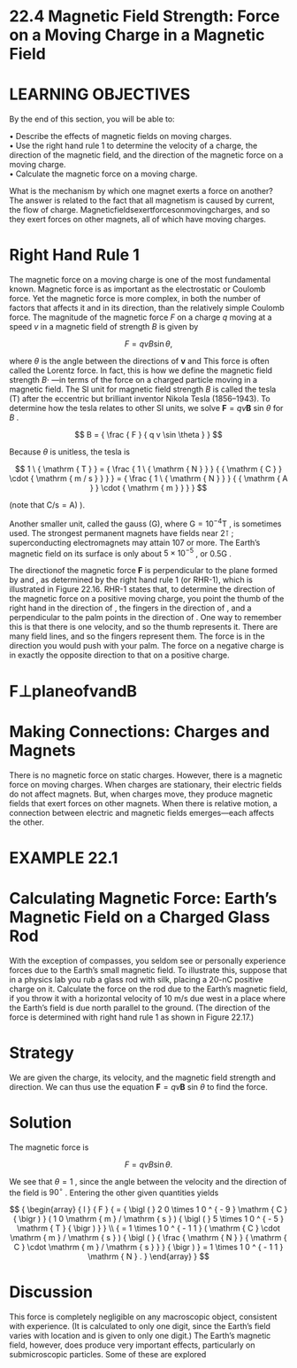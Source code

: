 # 22.4 Magnetic Field Strength: Force on a Moving Charge in a Magnetic Field

# LEARNING OBJECTIVES

By the end of this section, you will be able to:

• Describe the effects of magnetic fields on moving charges.   
• Use the right hand rule 1 to determine the velocity of a charge, the direction of the magnetic field, and the direction of the magnetic force on a moving charge.   
• Calculate the magnetic force on a moving charge.

What is the mechanism by which one magnet exerts a force on another? The answer is related to the fact that all magnetism is caused by current, the flow of charge. Magneticfieldsexertforcesonmovingcharges, and so they exert forces on other magnets, all of which have moving charges.



# Right Hand Rule 1

The magnetic force on a moving charge is one of the most fundamental known. Magnetic force is as important as the electrostatic or Coulomb force. Yet the magnetic force is more complex, in both the number of factors that affects it and in its direction, than the relatively simple Coulomb force. The magnitude of the magnetic force $F$ on a charge $q$ moving at a speed $v$ in a magnetic field of strength $B$ is given by

$$
F = q v B \sin \theta ,
$$

where $\theta$ is the angle between the directions of $\mathbf { v }$ and This force is often called the Lorentz force. In fact, this is how we define the magnetic field strength $B \mathrm { \cdot }$ —in terms of the force on a charged particle moving in a magnetic field. The SI unit for magnetic field strength $B$ is called the tesla (T) after the eccentric but brilliant inventor Nikola Tesla (1856–1943). To determine how the tesla relates to other SI units, we solve ${ \boldsymbol { F } } = q v { \boldsymbol { B } }$ sin $\theta$ for $B$ .

$$
B = { \frac { F } { q v \sin \theta } }
$$

Because $\theta$ is unitless, the tesla is

$$
1 \ { \mathrm { T } } = { \frac { 1 \ { \mathrm { N } } } { { \mathrm { C } } \cdot { \mathrm { m / s } } } } = { \frac { 1 \ { \mathrm { N } } } { { \mathrm { A } } \cdot { \mathrm { m } } } }
$$

(note that ${ \mathsf C } / { \mathsf s } = { \mathsf A } )$ ).

Another smaller unit, called the gauss (G), where $\mathrm { G } = 1 0 ^ { - 4 } \mathrm { T }$ , is sometimes used. The strongest permanent magnets have fields near $2 \intercal$ ; superconducting electromagnets may attain $\boldsymbol { \mathsf { 1 0 7 } }$ or more. The Earth’s magnetic field on its surface is only about $5 \times 1 0 ^ { - 5 }$ , or $0 . 5 \mathsf { G }$ .

The directionof the magnetic force $\mathbf { F }$ is perpendicular to the plane formed by and , as determined by the right hand rule 1 (or RHR-1), which is illustrated in Figure 22.16. RHR-1 states that, to determine the direction of the magnetic force on a positive moving charge, you point the thumb of the right hand in the direction of , the fingers in the direction of , and a perpendicular to the palm points in the direction of . One way to remember this is that there is one velocity, and so the thumb represents it. There are many field lines, and so the fingers represent them. The force is in the direction you would push with your palm. The force on a negative charge is in exactly the opposite direction to that on a positive charge.

# F⊥planeofvandB

# Making Connections: Charges and Magnets

There is no magnetic force on static charges. However, there is a magnetic force on moving charges. When charges are stationary, their electric fields do not affect magnets. But, when charges move, they produce magnetic fields that exert forces on other magnets. When there is relative motion, a connection between electric and magnetic fields emerges—each affects the other.

# EXAMPLE 22.1

# Calculating Magnetic Force: Earth’s Magnetic Field on a Charged Glass Rod

With the exception of compasses, you seldom see or personally experience forces due to the Earth’s small magnetic field. To illustrate this, suppose that in a physics lab you rub a glass rod with silk, placing a 20-nC positive charge on it. Calculate the force on the rod due to the Earth’s magnetic field, if you throw it with a horizontal velocity of $1 0 ~ \mathrm { m / s }$ due west in a place where the Earth’s field is due north parallel to the ground. (The direction of the force is determined with right hand rule 1 as shown in Figure 22.17.)

# Strategy

We are given the charge, its velocity, and the magnetic field strength and direction. We can thus use the equation ${ \boldsymbol { F } } = q v { \boldsymbol { B } }$ sin $\theta$ to find the force.

# Solution

The magnetic force is

$$
F = q v B \sin \theta .
$$

We see that $\theta = 1$ , since the angle between the velocity and the direction of the field is $9 0 ^ { \circ }$ . Entering the other given quantities yields

$$
{ \begin{array} { l } { F } { = { \bigl ( } 2 0 \times 1 0 ^ { - 9 } \mathrm { C } { \bigr ) } ( 1 0 \mathrm { m } / \mathrm { s } ) { \bigl ( } 5 \times 1 0 ^ { - 5 } \mathrm { T } { \bigr ) } } \\ { = 1 \times 1 0 ^ { - 1 1 } ( \mathrm { C } \cdot \mathrm { m } / \mathrm { s } ) { \bigl ( } { \frac { \mathrm { N } } { \mathrm { C } \cdot \mathrm { m } / \mathrm { s } } } { \bigr ) } = 1 \times 1 0 ^ { - 1 1 } \mathrm { N } . } \end{array} }
$$

# Discussion

This force is completely negligible on any macroscopic object, consistent with experience. (It is calculated to only one digit, since the Earth’s field varies with location and is given to only one digit.) The Earth’s magnetic field, however, does produce very important effects, particularly on submicroscopic particles. Some of these are explored